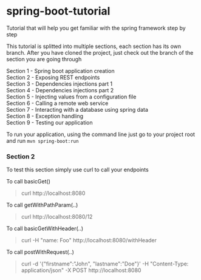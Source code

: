 # spring-boot-tutorial
Tutorial that will help you get familiar with the spring framework step by step

This tutorial is splitted into multiple sections, each section has its own branch. After you have cloned the project, just check out the branch of the section you are going through

Section 1 - Spring boot application creation\
Section 2 - Exposing REST endpoints\
Section 3 - Dependencies injections part 1\
Section 4 - Dependencies injections part 2\
Section 5 - Injecting values from a configuration file\
Section 6 - Calling a remote web service\
Section 7 - Interacting with a database using spring data\
Section 8 - Exception handling\
Section 9 - Testing our application

To run your application, using the command line just go to your project root and run `mvn spring-boot:run`

### Section 2

To test this section simply use curl to call your endpoints

To call basicGet()
> curl http://localhost:8080

To call getWithPathParam(..)
> curl http://localhost:8080/12

To call basicGetWithHeader(..)
> curl -H "name: Foo" http://localhost:8080/withHeader

To call postWithRequest(..)
> curl -d '{"firstname":"John", "lastname":"Doe"}' -H "Content-Type: application/json" -X POST http://localhost:8080
